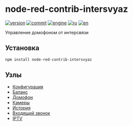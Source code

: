 # node-red-contrib-intersvyaz

[![version](https://img.shields.io/npm/v/node-red-contrib-intersvyaz.svg)](https://www.npmjs.org/package/node-red-contrib-intersvyaz)
[![commit](https://img.shields.io/github/last-commit/alex2844/node-intersvyaz.svg)](https://github.com/alex2844/node-intersvyaz)
[![engine](https://img.shields.io/badge/Node-intersvyaz-red.svg)](../README.md)
[![ru](https://img.shields.io/badge/lang-ru-white)](README.md)
[![en](https://img.shields.io/badge/lang-en-white)](../../en-US/node-red/README.md)

Управление домофоном от интерсвязи


## Установка

``` bash
npm install node-red-contrib-intersvyaz
```

## Узлы

- [Конфигурация](config.md)
- [Баланс](balance.md)
- [Домофон](domofon.md)
- [Камеры](cams.md)
- [История](history.md)
- [Входящий звонок](invite.md)
- [IPTV](iptv.md)
